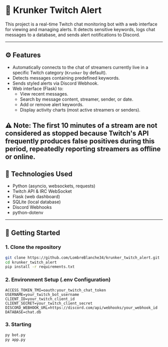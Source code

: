 # 🎥 Krunker Twitch Alert

This project is a real-time Twitch chat monitoring bot with a web interface for viewing and managing alerts. It detects sensitive keywords, logs chat messages to a database, and sends alert notifications to Discord.

---

## ⚙️ Features

- Automatically connects to the chat of streamers currently live in a specific Twitch category (`Krunker` by default).
- Detects messages containing predefined keywords.
- Sends styled alerts via Discord Webhook.
- Web interface (Flask) to:
  - View recent messages.
  - Search by message content, streamer, sender, or date.
  - Add or remove alert keywords.
  - Display activity charts (most active streamers or senders).

⚠️ Note: The first 10 minutes of a stream are not considered as stopped because Twitch's API frequently produces false positives during this period, repeatedly reporting streamers as offline or online.
---

## 🧰 Technologies Used

- Python (asyncio, websockets, requests)
- Twitch API & IRC WebSocket
- Flask (web dashboard)
- SQLite (local database)
- Discord Webhooks
- python-dotenv

---

## 🏁 Getting Started

### 1. Clone the repository

```bash
git clone https://github.com/LombreBlanche34/krunker_twitch_alert.git
cd krunker_twitch_alert
pip install -r requirements.txt
```

### 2. Environment Setup (.env Configuration)

```env
ACCESS_TOKEN_TMI=oauth:your_twitch_chat_token
USERNAME=your_twitch_bot_username
CLIENT_ID=your_twitch_client_id
CLIENT_SECRET=your_twitch_client_secret
DISCORD_WEBHOOK_URL=https://discord.com/api/webhooks/your_webhook_id
DATABASE=chat.db
```

### 3. Starting
```bash
py bot.py
py app.py
```